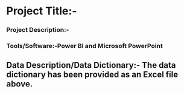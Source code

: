 # Project Title:- 

### Project Description:- 

### Tools/Software:-Power BI and Microsoft PowerPoint

## Data Description/Data Dictionary:- The data dictionary has been provided as an Excel file above.

